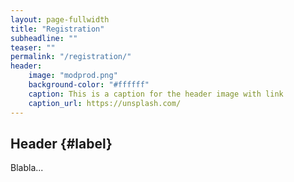```yaml
---
layout: page-fullwidth
title: "Registration"
subheadline: ""
teaser: ""
permalink: "/registration/"
header:
    image: "modprod.png"
    background-color: "#ffffff"
    caption: This is a caption for the header image with link
    caption_url: https://unsplash.com/
---
```


## Header   {#label}

Blabla...
